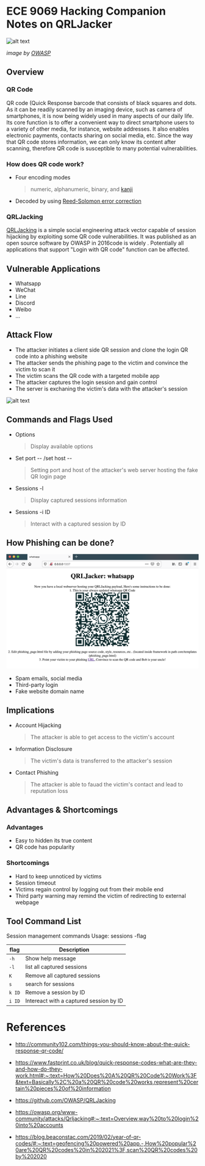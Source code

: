 ﻿# ECE 9069 Hacking Companion Notes on QRLJacker

![alt text][tool]

[tool]:  https://github.com/OWASP/QRLJacking/blob/master/QRLJacker/Screenshots/Screenshot1.png
*image by [OWASP](https://github.com/OWASP/QRLJacking)*


## Overview

### QR Code

QR code (Quick Response barcode that consists of black squares and dots. As it can be readily scanned by an imaging device, such as camera of smartphones, it is now being widely used in many aspects of our daily life. Its core function is to offer a convenient way to direct smartphone users to a variety of other media, for instance, website addresses.  It also enables electronic payments, contacts sharing on social media, etc. Since the way that QR code stores information, we can only know its content after scanning, therefore QR code is susceptible to many potential vulnerabilities.

### How does QR code work?

* Four encoding modes
	> numeric, alphanumeric, binary, and [kanji](https://en.wikipedia.org/wiki/Kanji)
* Decoded by using [Reed-Solomon error correction](https://en.wikipedia.org/wiki/Reed%E2%80%93Solomon_error_correction)


### QRLJacking

 [QRLJacking](https://github.com/OWASP/QRLJacking) is a simple social engineering attack vector capable of session hijacking by exploiting some QR code vulnerabilities. It was published as an open source software by OWASP in 2016code is widely . Potentially all applications that support "Login with QR code" function can be affected. 


## Vulnerable Applications

* Whatsapp
* WeChat
* Line
* Discord
* Weibo
* ...

## Attack Flow

* The attacker initiates a client side QR session and clone the login QR code into a phishing website
* The attacker sends the phishing page to the victim and convince the victim to scan it
* The victim scans the QR code with a targeted mobile app
* The attacker captures the login session and gain control
* The server is exchaning the victim's data with the attacker's session

![alt text][attack flow]

[attack flow]:  https://github.com/OWASP/QRLJacking/blob/master/blob/images/AttackFlow.JPG


## Commands and Flags Used

- Options
	> Display available options
- Set port -- /set host --
	> Setting port and host of the attacker's web server hosting the fake QR login page
- Sessions -l
    > Display captured sessions information
- Sessions -i ID
    > Interact with a captured session by ID


## How Phishing can be done?

![alt text][phishing]

[phishing]:  https://github.com/jye64/Hacking1/blob/master/phishing-page.png

* Spam emails, social media
* Third-party login
* Fake website domain name

 
## Implications

- Account Hijacking
  > The attacker is able to get access to the victim's account
- Information Disclosure
  >The victim's data is transferred to the attacker's session
- Contact Phishing
  > The attacker is able to fauad the victim's contact and lead to reputation loss

##  Advantages & Shortcomings

### Advantages

* Easy to hidden its true content
* QR code has popularity

### Shortcomings

* Hard to keep unnoticed by victims
* Session timeout
* Victims regain control by logging out from their mobile end
* Third party warning may remind the victim of redirecting to external webpage


## Tool Command List

Session management commands
Usage: sessions -flag

|                flag  |Description            
|-------------------------------|-----------------------------|
|`-h`            |Show help message            |
|`-l`            |list all captured sessions         |
|`K`             |Remove all captured sessions|
|`s`             |search for sessions|
|`k ID`          |Remove a session by ID|
|`i ID`          |Intereact with a captured session by ID|


# References

* http://community102.com/things-you-should-know-about-the-quick-response-qr-code/

* https://www.fastprint.co.uk/blog/quick-response-codes-what-are-they-and-how-do-they-work.html#:~:text=How%20Does%20A%20QR%20Code%20Work%3F&text=Basically%2C%20a%20QR%20code%20works,represent%20certain%20pieces%20of%20information

* https://github.com/OWASP/QRLJacking

* https://owasp.org/www-community/attacks/Qrljacking#:~:text=Overview,way%20to%20login%20into%20accounts

* https://blog.beaconstac.com/2019/02/year-of-qr-codes/#:~:text=geofencing%20powered%20app.-,How%20popular%20are%20QR%20codes%20in%202021%3F,scan%20QR%20codes%20by%202020
